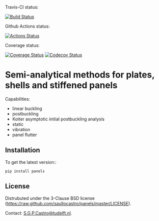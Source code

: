 Travis-CI status:

[![Build Status](https://travis-ci.com/saullocastro/panels.svg?branch=master)](https://travis-ci.com/saullocastro/panels)

Github Actions status:

[![Actions Status](https://github.com/saullocastro/panels/workflows/pytest/badge.svg)](https://github.com/saullocastro/panels/actions)

Coverage status:

[![Coverage Status](https://coveralls.io/repos/github/saullocastro/panels/badge.svg?branch=master)](https://coveralls.io/github/saullocastro/panels?branch=master)
[![Codecov Status](https://codecov.io/gh/saullocastro/panels/branch/master/graph/badge.svg?token=KD9D8G8D2P)](https://codecov.io/gh/saullocastro/panels)


Semi-analytical methods for plates, shells and stiffened panels
================================================================

Capabilities:
- linear buckling
- postbuckling
- Koiter asymptotic initial postbuckling analysis
- static
- vibration
- panel flutter

Installation
------------

To get the latest version::

    pip install panels


License
-------
Distrubuted under the 3-Clause BSD license
(https://raw.github.com/saullocastro/panels/master/LICENSE).

Contact: S.G.P.Castro@tudelft.nl.

